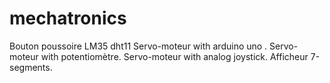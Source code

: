 # mechatronics
Bouton poussoire
LM35
dht11
Servo-moteur with arduino uno .
Servo-moteur with potentiomètre.
Servo-moteur with analog joystick.
Afficheur 7-segments.
